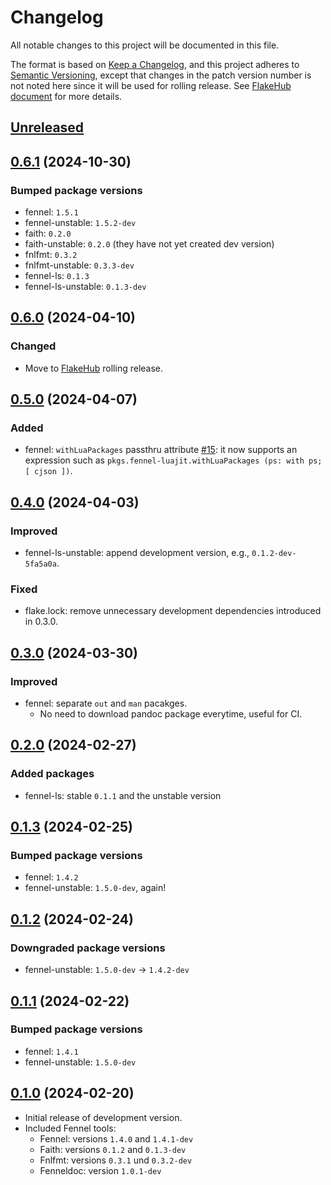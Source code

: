 # Changelog

All notable changes to this project will be documented in this file.

The format is based on [Keep a Changelog][1],
and this project adheres to [Semantic Versioning][2], except that
changes in the patch version number is not noted here since it will be
used for rolling release. See [FlakeHub document][3] for more details.

[1]: https://keepachangelog.com/en/1.1.0/
[2]: https://semver.org/spec/v2.0.0.html
[3]: https://flakehub.com/docs/publishing

## [Unreleased]

## [0.6.1] (2024-10-30)

### Bumped package versions

- fennel: `1.5.1`
- fennel-unstable: `1.5.2-dev`
- faith: `0.2.0`
- faith-unstable: `0.2.0` (they have not yet created dev version)
- fnlfmt: `0.3.2`
- fnlfmt-unstable: `0.3.3-dev`
- fennel-ls: `0.1.3`
- fennel-ls-unstable: `0.1.3-dev`

## [0.6.0] (2024-04-10)

### Changed

- Move to [FlakeHub] rolling release.

[FlakeHub]: https://flakehub.com/flake/m15a/flake-fennel-tools

## [0.5.0] (2024-04-07)

### Added

- fennel: `withLuaPackages` passthru attribute [#15]:
  it now supports an expression such as
  `pkgs.fennel-luajit.withLuaPackages (ps: with ps; [ cjson ])`.

[#15]: https://github.com/m15a/flake-fennel-tools/issues/15

## [0.4.0] (2024-04-03)

### Improved

- fennel-ls-unstable: append development version, e.g.,
  `0.1.2-dev-5fa5a0a`.

### Fixed

- flake.lock: remove unnecessary development dependencies
  introduced in 0.3.0.

## [0.3.0] (2024-03-30)

### Improved

- fennel: separate `out` and `man` pacakges.
  - No need to download pandoc package everytime, useful for CI.

## [0.2.0] (2024-02-27)

### Added packages

- fennel-ls: stable `0.1.1` and the unstable version

## [0.1.3] (2024-02-25)

### Bumped package versions

- fennel: `1.4.2`
- fennel-unstable: `1.5.0-dev`, again!

## [0.1.2] (2024-02-24)

### Downgraded package versions

- fennel-unstable: `1.5.0-dev` -> `1.4.2-dev`

## [0.1.1] (2024-02-22)

### Bumped package versions

- fennel: `1.4.1`
- fennel-unstable: `1.5.0-dev`

## [0.1.0] (2024-02-20)

- Initial release of development version.
- Included Fennel tools:
  - Fennel: versions `1.4.0` and `1.4.1-dev`
  - Faith: versions `0.1.2` and `0.1.3-dev`
  - Fnlfmt: versions `0.3.1` und `0.3.2-dev`
  - Fenneldoc: version `1.0.1-dev`

[Unreleased]: https://github.com/m15a/flake-fennel-tools/tree/HEAD
[0.6.1]: https://github.com/m15a/flake-fennel-tools/tree/v0.6.1
[0.6.0]: https://github.com/m15a/flake-fennel-tools/tree/v0.6.0
[0.5.0]: https://github.com/m15a/flake-fennel-tools/tree/v0.5.0
[0.4.0]: https://github.com/m15a/flake-fennel-tools/tree/v0.4.0
[0.3.0]: https://github.com/m15a/flake-fennel-tools/tree/v0.3.0
[0.2.0]: https://github.com/m15a/flake-fennel-tools/tree/v0.2.0
[0.1.3]: https://github.com/m15a/flake-fennel-tools/tree/v0.1.3
[0.1.2]: https://github.com/m15a/flake-fennel-tools/tree/v0.1.2
[0.1.1]: https://github.com/m15a/flake-fennel-tools/tree/v0.1.1
[0.1.0]: https://github.com/m15a/flake-fennel-tools/tree/v0.1.0

<!-- vim:set tw=72 spell nowrap: -->
